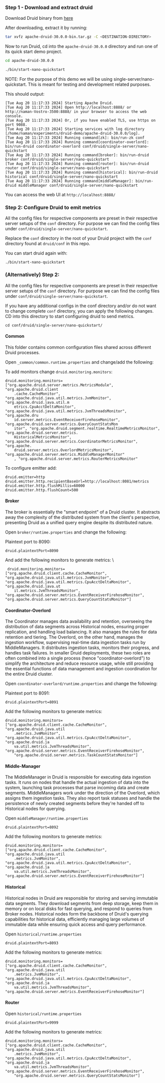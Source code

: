 ### Step 1 - Download and extract druid

 Download Druid binary from [here](https://www.apache.org/dyn/closer.cgi?path=/druid/30.0.0/apache-druid-30.0.0-bin.tar.gz)

 After downloading, extract it by running:

``` bash
tar xvfz apache-druid-30.0.0-bin.tar.gz -C <DESTINATION-DIRECTORY>
```

Now to run Druid, cd into the `apache-druid-30.0.0` directory and run one of its quick start  demo project.

```  bash
cd apache-druid-30.0.0
```

``` bash
./bin/start-nano-quickstart
```


NOTE: For the purpose of this demo we will be using single-server/nano-quickstart. This is meant for testing and development related purposes.

This should output:
```
[Tue Aug 20 11:17:33 2024] Starting Apache Druid.
[Tue Aug 20 11:17:33 2024] Open http://localhost:8888/ or http://naman-Vostro-3500:8888/ in your browser to access the web console.
[Tue Aug 20 11:17:33 2024] Or, if you have enabled TLS, use https on port 9088.
[Tue Aug 20 11:17:33 2024] Starting services with log directory [/home/naman/experiments/druid-demo/apache-druid-30.0.0/log].
[Tue Aug 20 11:17:33 2024] Running command[zk]: bin/run-zk conf
[Tue Aug 20 11:17:33 2024] Running command[coordinator-overlord]: bin/run-druid coordinator-overlord conf/druid/single-server/nano-quickstart
[Tue Aug 20 11:17:33 2024] Running command[broker]: bin/run-druid broker conf/druid/single-server/nano-quickstart
[Tue Aug 20 11:17:33 2024] Running command[router]: bin/run-druid router conf/druid/single-server/nano-quickstart
[Tue Aug 20 11:17:33 2024] Running command[historical]: bin/run-druid historical conf/druid/single-server/nano-quickstart
[Tue Aug 20 11:17:33 2024] Running command[middleManager]: bin/run-druid middleManager conf/druid/single-server/nano-quickstart

```

You can access the web UI at `http://localhost:8888/`


### Step 2: Configure Druid to emit metrics

All the config files for respective components are preset in their respective server setups of the `conf` directory. For purpose we can find the config files under `conf/druid/single-server/nano-quickstart`. 

Replace the `conf` directory in the root of your Druid project with the `conf` directory found at `druid/conf` in this repo.

You can start druid again with:
```
./bin/start-nano-quickstart
```

### (Alternatively) Step 2:
All the config files for respective components are preset in their respective server setups of the `conf` directory. For purpose we can find the config files under `conf/druid/single-server/nano-quickstart`. 

If you have any additional configs in the conf directory and/or do not want to change complete `conf` directory, you can apply the following changes.
CD into this directory to start configuring druid to send metrics. 

```
cd conf/druid/single-server/nano-quickstart/
```

#### Common 
This folder contains common configuration files shared across different Druid processes.

Open `_common/common.runtime.properties` and change/add the following:

To add monitors change `druid.monitoring.monitors`:
```
druid.monitoring.monitors=["org.apache.druid.server.metrics.MetricsModule", "org.apache.druid.client
    .cache.CacheMonitor", "org.apache.druid.java.util.metrics.JvmMonitor", "org.apache.druid.java.util.m
    etrics.CpuAcctDeltaMonitor", "org.apache.druid.java.util.metrics.JvmThreadsMonitor", "org.apache.dru
    id.server.metrics.EventReceiverFirehoseMonitor", "org.apache.druid.server.metrics.QueryCountStatsMon
    itor", "org.apache.druid.segment.realtime.RealtimeMetricsMonitor", "org.apache.druid.server.metrics.
    HistoricalMetricsMonitor", "org.apache.druid.server.metrics.CoordinatorMetricsMonitor", "org.apache.
    druid.server.metrics.OverlordMetricsMonitor", "org.apache.druid.server.metrics.MiddleManagerMonitor"
    , "org.apache.druid.server.metrics.RouterMetricsMonitor"
```

To configure emitter add:
```
druid.emitter=http
druid.emitter.http.recipientBaseUrl=http://localhost:8081/metrics
druid.emitter.http.flushMillis=60000
druid.emitter.http.flushCount=500
```

#### Broker
The broker is essentially the "smart endpoint" of a Druid cluster. It abstracts away the complexity of the distributed system from the client's perspective, presenting Druid as a unified query engine despite its distributed nature.

Open `broker/runtime.properties` and change the following:

Plaintext port to 8090:

```
druid.plaintextPort=8090
```

And add the following monitors to generate metrics:
\
```
 druid.monitoring.monitors=["org.apache.druid.client.cache.CacheMonitor", "org.apache.druid.java.util.metrics.JvmMonitor", "org.apache.druid.java.util.metrics.CpuAcctDeltaMonitor", "org.apache.druid.java.ut
    il.metrics.JvmThreadsMonitor", "org.apache.druid.server.metrics.EventReceiverFirehoseMonitor", "org.apache.druid.server.metrics.QueryCountStatsMonitor"]
```

#### Coordinator-Overlord
The Coordinator manages data availability and retention, overseeing the distribution of data segments across Historical nodes, ensuring proper replication, and handling load balancing. It also manages the rules for data retention and tiering. The Overlord, on the other hand, manages the ingestion workflow, supervising real-time data ingestion tasks run by MiddleManagers. It distributes ingestion tasks, monitors their progress, and handles task failures. In smaller Druid deployments, these two roles are often combined into a single process (hence "coordinator-overlord") to simplify the architecture and reduce resource usage, while still providing the essential functions of data management and ingestion coordination for the entire Druid cluster.

Open `coordinator-overlord/runtime.properties` and change the following:

Plaintext port to 8091:

```
druid.plaintextPort=8091
```

Add the following monitors to generate metrics:

```
druid.monitoring.monitors=["org.apache.druid.client.cache.CacheMonitor", "org.apache.druid.java.util
    .metrics.JvmMonitor", "org.apache.druid.java.util.metrics.CpuAcctDeltaMonitor", "org.apache.druid.ja
    va.util.metrics.JvmThreadsMonitor", "org.apache.druid.server.metrics.EventReceiverFirehoseMonitor",
    "org.apache.druid.server.metrics.TaskCountStatsMonitor"]
```

#### Middle-Manager
The MiddleManager in Druid is responsible for executing data ingestion tasks. It runs on nodes that handle the actual ingestion of data into the system, launching task processes that parse incoming data and create segments. MiddleManagers work under the direction of the Overlord, which assigns them ingestion tasks. They also report task statuses and handle the persistence of newly created segments before they're handed off to Historical nodes for querying.

Open `middleManager/runtime.properties`
```
druid.plaintextPort=8092
```

Add the following monitors to generate metrics:
```
druid.monitoring.monitors=["org.apache.druid.client.cache.CacheMonitor", "org.apache.druid.java.util
    .metrics.JvmMonitor", "org.apache.druid.java.util.metrics.CpuAcctDeltaMonitor", "org.apache.druid.ja
    va.util.metrics.JvmThreadsMonitor", "org.apache.druid.server.metrics.EventReceiverFirehoseMonitor"]
```


#### Historical
Historical nodes in Druid are responsible for storing and serving immutable data segments. They download segments from deep storage, keep them in memory or on local disks for fast querying, and respond to queries from Broker nodes. Historical nodes form the backbone of Druid's querying capabilities for historical data, efficiently managing large volumes of immutable data while ensuring quick access and query performance.


Open `historical/runtime.properties`
```
druid.plaintextPort=8093
```


Add the following monitors to generate metrics:
```
druid.monitoring.monitors=["org.apache.druid.client.cache.CacheMonitor", "org.apache.druid.java.util
    .metrics.JvmMonitor", "org.apache.druid.java.util.metrics.CpuAcctDeltaMonitor", "org.apache.druid.ja
    va.util.metrics.JvmThreadsMonitor", "org.apache.druid.server.metrics.EventReceiverFirehoseMonitor"]
```

#### Router

Open `historical/runtime.properties`
```
druid.plaintextPort=9999
```


Add the following monitors to generate metrics:
```
druid.monitoring.monitors=["org.apache.druid.client.cache.CacheMonitor", "org.apache.druid.java.util
    .metrics.JvmMonitor", "org.apache.druid.java.util.metrics.CpuAcctDeltaMonitor", "org.apache.druid.ja
    va.util.metrics.JvmThreadsMonitor", "org.apache.druid.server.metrics.EventReceiverFirehoseMonitor",
    "org.apache.druid.server.metrics.QueryCountStatsMonitor"]
```


 

